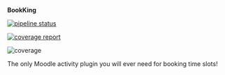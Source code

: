 **BookKing**

[![pipeline status](https://gitlab.com/team-name-colon/bookking/badges/master/pipeline.svg)](https://gitlab.com/team-name-colon/bookking/commits/master)

[![coverage report](https://gitlab.com/team-name-colon/bookking/badges/master/coverage.svg?job=test:app)](https://gitlab.com/team-name-colon/bookking/commits/master)

![coverage](https://gitlab.com/gitlab-org/gitlab-ce/badges/master/coverage.svg?job=coverage)


The only Moodle activity plugin you will ever need for booking time slots!
